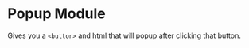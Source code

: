 Popup Module
===============

Gives you a `<button>` and html that will popup after clicking that button.
